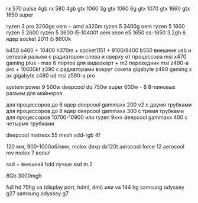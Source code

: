 
rx 570 pulse 4gb
rx 580 4gb 
gtx 1060 3g
gtx 1060 6g
gtx 1070
gtx 1660
gtx 1650 super

ryzen 3 pro 3200ge oem + amd a320m
ryzen 5 3400g oem
ryzen 5 1600
ryzen 5 2600
ryzen 5 3600
i5-10400f oem
xeon e5 1650 es-1650 3.2gh 6 ядер socket 2011
i5 8600k

b450
b460 + 10400
h370m + socket1151 + 9100/9400
b550
внешние usb и сетевой разъем
с радиатором слева и сверху от процессора
msi x470 gaming plus - max 6 портов для видеокарт + m2 переходник
msi z490-a pro + 10600kf
z390 с радиаторами вокруг сокета
gigabyte z490 gaming x ax
gigabyte z490 ud
msi z590-a pro

system power 9 500w
deepcool dq 750w
super 600w - 6 8-пиновых разъем для майнеров

для процессоров до 6 ядер
deepcool gammaxx 200 v2 с двумя трубками
для процессоров до 8 ядер
deepcool gammaxx 300 с тремя трубками
для процессоров 10700-10900 или ryzen 9xxx
deepcool gammaxx 400 с четырмя трубками

deepcool matrexx 55 mesh add-rgb 4f

120 мм, 900-1000об/мин, molex
dexp dx120t
aerocool force 12
aerocool rev molex 7 вольт

ssd + внешний hdd
лучше ssd m.2

8Gb 3000mgh

full hd 75hg va (display port, hdmi, dmi) или va 144 hg
samsung odyssey g27
samsung odyssey g7







